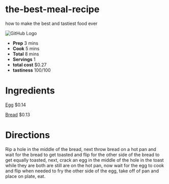 # the-best-meal-recipe
how to make the best and tastiest food ever

![GitHub Logo](https://www.thespruceeats.com/thmb/Z8-ZBx6ejhg7weuKOBhjloZo-kA=/960x0/filters:no_upscale():max_bytes(150000):strip_icc():format(webp)/GettyImages-143666357-cb1fe8afdaa449a1b3fa6684cb9f26b0.jpg)
* __Prep__ 3 mins
* __Cook__ 5 mins
* __Total__ 8 mins
* __Servings__ 1
* __total cost__ $0.27 
* __tastiness__ 100/100
# Ingredients #
[Egg](https://www.target.com/p/grade-a-large-eggs-18ct-good-38-gather-8482/-/A-14713533?ref=tgt_adv_XS000000&AFID=google_pla_df&fndsrc=tgtao&CPNG=PLA_Grocery%2BShopping_Local&adgroup=SC_Grocery&LID=700000001170770pgs&network=g&device=c&location=9002030&ds_rl=1246978&ds_rl=1247077&ds_rl=1246978&gclid=EAIaIQobChMIxMPhn5jx5AIVA56fCh2SBADcEAkYByABEgJS_fD_BwE&gclsrc=aw.ds) $0.14

[Bread](https://www.target.com/p/wonder-bread-white-18-oz/-/A-47977392?ref=tgt_adv_XS000000&AFID=google_pla_df&fndsrc=tgtao&CPNG=PLA_Grocery%2BShopping_Local&adgroup=SC_Grocery&LID=700000001170770pgs&network=g&device=c&location=9002030&ds_rl=1246978&ds_rl=1247077&ds_rl=1246978&gclid=EAIaIQobChMI1MvAvpjx5AIVRT0MCh1pjAnJEAkYAiABEgImZvD_BwE&gclsrc=aw.ds) $0.13
# Directions # 
Rip a hole in the middle of the bread, next throw bread on a hot pan and wait for the bread to get toasted and flip for the other side of the bread to get equally toasted, next, crack an egg in the middle of the hole in the toast while they are both are still are on the hot pan, now wait for the egg to cook and flip when needed to fry the other side of the egg, take off of pan and place on plate, eat.
